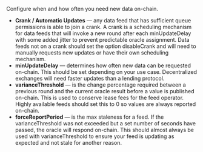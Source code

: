 Configure when and how often you need new data on-chain.

- **Crank / Automatic Updates** — any data feed that has sufficient queue
  permissions is able to join a crank. A crank is a scheduling mechanism for
  data feeds that will invoke a new round after each minUpdateDelay with some
  added jitter to prevent predictable oracle assignment. Data feeds not on a
  crank should set the option disableCrank and will need to manually requests
  new updates or have their own scheduling mechanism.
- **minUpdateDelay** — determines how often new data can be requested on-chain.
  This should be set depending on your use case. Decentralized exchanges will
  need faster updates than a lending protocol.
- **varianceThreshold** — is the change percentage required between a previous
  round and the current oracle result before a value is published on-chain. This
  is used to conserve lease fees for the feed operator. Highly available feeds
  should set this to 0 so values are always reported on-chain.
- **forceReportPeriod** — is the max staleness for a feed. If the
  varianceThreshold was not exceeded but a set number of seconds have passed,
  the oracle will respond on-chain. This should almost always be used with
  varianceThreshold to ensure your feed is updating as expected and not stale
  for another reason.
